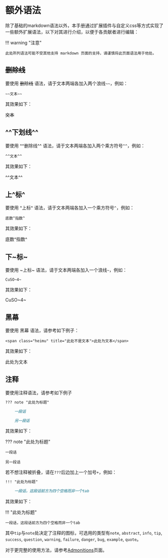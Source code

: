 # 额外语法

除了基础的markdown语法以外，本手册通过扩展插件与自定义css等方式实现了一些额外扩展语法，以下对其进行介绍，以便于各贡献者进行编辑：

!!! warning "注意"

    此处所列语法可能不受其他支持 markdown 页面的支持，请谨慎将此页面语法用于他处。


## ~~删除线~~

要使用 ~~删除线~~ 语法，请于文本两端各加入两个浪线`~~`，例如：

`~~文本~~`

其效果如下：

~~文本~~

## ^^下划线^^

要使用 ^^删除线^^ 语法，请于文本两端各加入两个乘方符号`^^`，例如：

`^^文本^^`

其效果如下：

^^文本^^

## 上^标^

要使用 ^上标^ 语法，请于文本两端各加入一个乘方符号`^`，例如：

`底数^指数^`

其效果如下：

底数^指数^

## 下~标~

要使用 ~上标~ 语法，请于文本两端各加入一个浪线`~`，例如：

`CuSO~4~`

其效果如下：

CuSO~4~

## 黑幕

要使用 <span class="heimu" title="这个是黑幕哦OvO">黑幕</span> 语法，请参考如下例子：

`<span class="heimu" title="此处不是文本">此处为文本</span>`

其效果如下：

<span class="heimu" title="此处不是文本">此处为文本</span>

## 注释

要使用注释语法，请参考如下例子

```markdown
??? note "此处为标题"

    一段话

    另一段话
```                                         

其效果如下：

??? note "此处为标题"

    一段话

    另一段话

若不想注释被折叠，请在`???`后边加上一个加号`+`，例如：

```markdown
!!! "此处为标题"

    一段话，这段话前方为四个空格而非一个tab
```

其效果如下：

!!! "此处为标题"

    一段话，这段话前方为四个空格而非一个tab

其中`tip`与`note`处决定了注释的图标，可选用的类型有`note`,  `abstract`, `info`, `tip`, `success`, `question`, `warning`, `failure`, `danger`, `bug`, `example`, `quote`。

对于更完整的使用方法，请参考[Admonitions](https://squidfunk.github.io/mkdocs-material/reference/admonitions/?h=admonition)页面。
